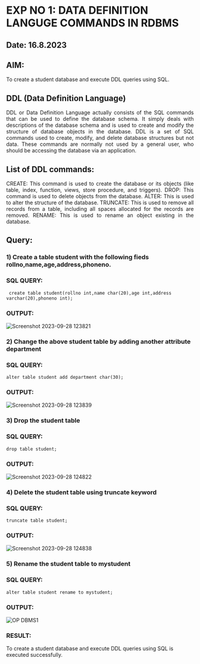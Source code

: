 # EXP NO 1: DATA DEFINITION LANGUGE COMMANDS IN RDBMS
## Date: 16.8.2023
## AIM:
To create a student database and execute DDL queries using SQL.
## DDL (Data Definition Language)
<div align="justify">
DDL or Data Definition Language actually consists of the SQL commands that can be used to define the database schema. It simply deals with descriptions of the database schema and is used to create and modify the structure of database objects in the database. DDL is a set of SQL commands used to create, modify, and delete database structures but not data. These commands are normally not used by a general user, who should be accessing the database via an application.
</div>
 
## List of DDL commands: 
<div align="justify">
CREATE: This command is used to create the database or its objects (like table, index, function, views, store procedure, and triggers).
DROP: This command is used to delete objects from the database.
ALTER: This is used to alter the structure of the database.
TRUNCATE: This is used to remove all records from a table, including all spaces allocated for the records are removed.
RENAME: This is used to rename an object existing in the database.
</div>

## Query:
### 1) Create a table student with the following fieds rollno,name,age,address,phoneno.

### SQL QUERY: 
```
 create table student(rollno int,name char(20),age int,address varchar(20),phoneno int);
```
### OUTPUT:
![Screenshot 2023-09-28 123821](https://github.com/abinayasangeetha/G2_DBMS/assets/119393675/0ef4f197-c7f6-457f-9c14-99ff64c8e0ea)

### 2) Change the above student table by adding another attribute department

### SQL QUERY: 
```
alter table student add department char(30);
```
### OUTPUT:

![Screenshot 2023-09-28 123839](https://github.com/abinayasangeetha/G2_DBMS/assets/119393675/9da807a2-282a-48db-9eac-c2b8998d3403)

### 3) Drop the student table
 
### SQL QUERY: 
 ```
drop table student;
```

### OUTPUT:
![Screenshot 2023-09-28 124822](https://github.com/abinayasangeetha/G2_DBMS/assets/119393675/2d2245a9-b680-4a82-867f-3b37164ddd6f)


### 4) Delete the student table using truncate keyword

### SQL QUERY: 
```
truncate table student;
```

### OUTPUT:
![Screenshot 2023-09-28 124838](https://github.com/abinayasangeetha/G2_DBMS/assets/119393675/490d77b7-d304-47af-b312-72c8967d392a)



### 5) Rename the student table to mystudent

### SQL QUERY: 
```
alter table student rename to mystudent;
```

### OUTPUT:
![OP DBMS1](https://github.com/abinayasangeetha/G2_DBMS/assets/119393675/8e2a54e9-316c-4ad4-955a-db9ba7aec8c0)
### RESULT:
To create a student database and execute DDL queries using SQL is executed successfully.
